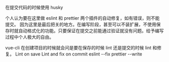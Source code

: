 在提交代码的时候使用 husky

个人认为要在这里做 eslint 和 prettier 两个插件的自动修复，如有错误，则不能提交。
因为这里是最后把关的地方。在编写阶段，甚至可以不装扩展，不使用保存时就自动格式化的功能。只要保证在提交之前能通过验证就没有问题。给予编写过程中个人极大的自由。

vue-cli 在创建项目的时候就会问是要在保存的时候 lint 还是提交的时候 lint 和修复。
Lint on save
Lint and fix on commit
eslint --fix
prettier --write
